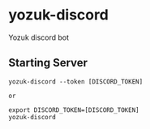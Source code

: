 # yozuk-discord
Yozuk discord bot

## Starting Server

```
yozuk-discord --token [DISCORD_TOKEN]

or

export DISCORD_TOKEN=[DISCORD_TOKEN]
yozuk-discord
```